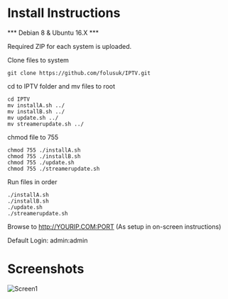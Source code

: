 # Install Instructions

*** Debian 8 & Ubuntu 16.X ***

Required ZIP for each system is uploaded.

Clone files to system
~~~~
git clone https://github.com/folusuk/IPTV.git
~~~~

cd to IPTV folder and mv files to root
~~~~
cd IPTV
mv installA.sh ../
mv installB.sh ../
mv update.sh ../ 
mv streamerupdate.sh ../ 
~~~~

chmod file to 755
~~~~
chmod 755 ./installA.sh 
chmod 755 ./installB.sh 
chmod 755 ./update.sh 
chmod 755 ./streamerupdate.sh 
~~~~

Run files in order
~~~~
./installA.sh 
./installB.sh 
./update.sh 
./streamerupdate.sh 
~~~~

Browse to http://YOURIP.COM:PORT (As setup in on-screen instructions) 

Default Login: admin:admin

# Screenshots
![Screen1](https://i.imgur.com/FUlJNo0.png)
